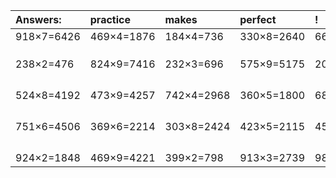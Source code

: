 | Answers: | practice | makes | perfect | ! |
| :--- | :--- | :--- | :--- | :--- |
| 918×7=6426 | 469×4=1876 | 184×4=736 | 330×8=2640 | 666×2=1332 | 
|   |   |   |   |   | 
|   |   |   |   |   | 
|   |   |   |   |   | 
| 238×2=476 | 824×9=7416 | 232×3=696 | 575×9=5175 | 205×8=1640 | 
|   |   |   |   |   | 
|   |   |   |   |   | 
|   |   |   |   |   | 
|   |   |   |   |   | 
| 524×8=4192 | 473×9=4257 | 742×4=2968 | 360×5=1800 | 683×8=5464 | 
|   |   |   |   |   | 
|   |   |   |   |   | 
|   |   |   |   |   | 
|   |   |   |   |   | 
| 751×6=4506 | 369×6=2214 | 303×8=2424 | 423×5=2115 | 454×6=2724 | 
|   |   |   |   |   | 
|   |   |   |   |   | 
|   |   |   |   |   | 
|   |   |   |   |   | 
| 924×2=1848 | 469×9=4221 | 399×2=798 | 913×3=2739 | 987×7=6909 | 
